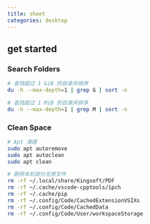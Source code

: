 ```yaml
---
title: sheet
categories: desktop
---
```


## get started

### Search Folders

```bash
# 查找超过 1 GiB 的目录并排序
du -h --max-depth=1 | grep G | sort -n

# 查找超过 1 MiB 的目录并排序
du -h --max-depth=1 | grep M | sort -n
```

### Clean Space

```bash
# Apt 清理
sudo apt autoremove
sudo apt autoclean
sudo apt clean

# 删除本机部分无用文件
rm -rf ~/.local/share/Kingsoft/PDF
rm -rf ~/.cache/vscode-cpptools/ipch
rm -rf ~/.cache/pip
rm -rf ~/.config/Code/CachedExtensionVSIXs
rm -rf ~/.config/Code/CachedData
rm -rf ~/.config/Code/User/workspaceStorage
```
